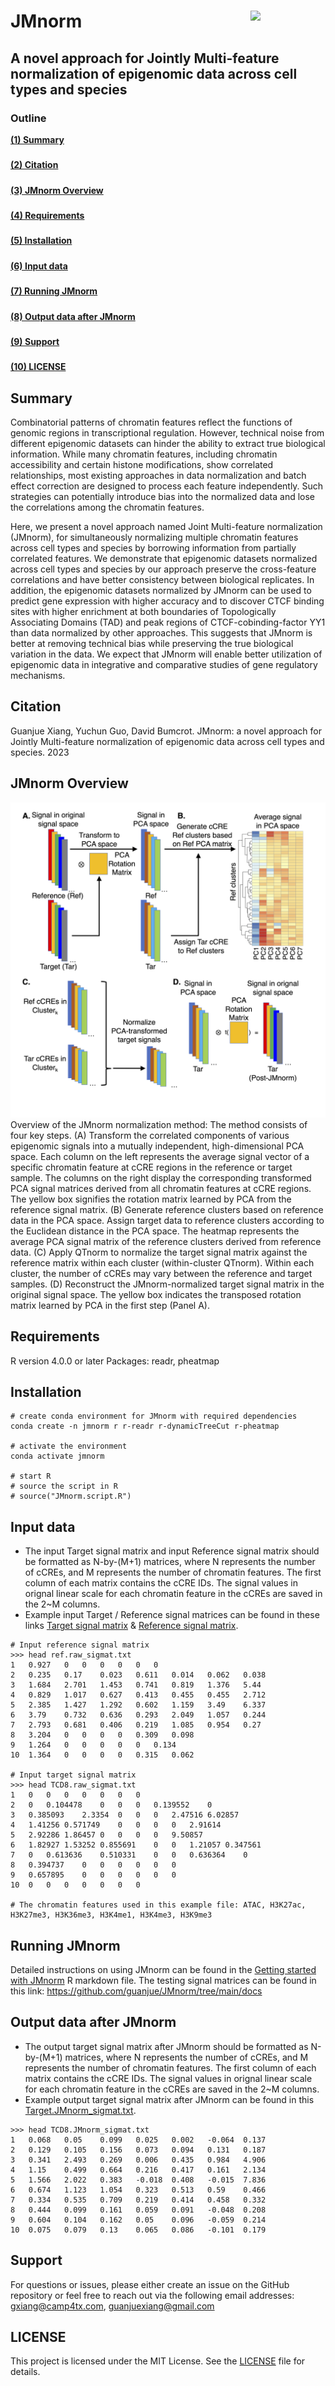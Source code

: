 # JMnorm      <img src="https://raw.githubusercontent.com/guanjue/JMnorm/main/Figs/CAMP4.svg" align="right" width="120"/>

## A novel approach for Jointly Multi-feature normalization of epigenomic data across cell types and species

### Outline
**[(1) Summary](#Summary)**<br>
#####
**[(2) Citation](#Citation)**<br>
#####
**[(3) JMnorm Overview](#JMnorm-Overview)**<br>
#####
**[(4) Requirements](#Requirements)**<br>
#####
**[(5) Installation](#Installation)**<br>
#####
**[(6) Input data](#Input-data)**<br>
#####
**[(7) Running JMnorm](#Running-JMnorm)**<br>
#####
**[(8) Output data after JMnorm](#Output-data-after-JMnorm)**<br>
#####
**[(9) Support](#Support)**<br>
#####
**[(10) LICENSE](#LICENSE)**<br>
#####

## Summary
Combinatorial patterns of chromatin features reflect the functions of genomic regions in transcriptional regulation. However, technical noise from different epigenomic datasets can hinder the ability to extract true biological information. While many chromatin features, including chromatin accessibility and certain histone modifications, show correlated relationships, most existing approaches in data normalization and batch effect correction are designed to process each feature independently.  Such strategies can potentially introduce bias into the normalized data and lose the correlations among the chromatin features. 

Here, we present a novel approach named Joint Multi-feature normalization (JMnorm), for simultaneously normalizing multiple chromatin features across cell types and species by borrowing information from partially correlated features. We demonstrate that epigenomic datasets normalized across cell types and species by our approach preserve the cross-feature correlations and have better consistency between biological replicates. In addition, the epigenomic datasets normalized by JMnorm can be used to predict gene expression with higher accuracy and to discover CTCF binding sites with higher enrichment at both boundaries of Topologically Associating Domains (TAD) and peak regions of CTCF-cobinding-factor YY1 than data normalized by other approaches.  This suggests that JMnorm is better at removing technical bias while preserving the true biological variation in the data. We expect that JMnorm will enable better utilization of epigenomic data in integrative and comparative studies of gene regulatory mechanisms.

## Citation
Guanjue Xiang, Yuchun Guo, David Bumcrot. JMnorm: a novel approach for Jointly Multi-feature normalization of epigenomic data across cell types and species. 2023


## JMnorm Overview
![logo](https://raw.githubusercontent.com/guanjue/tmp_figs/master/figs/JMnorm.Figures1.png)
Overview of the JMnorm normalization method: The method consists of four key steps. (A) Transform the correlated components of various epigenomic signals into a mutually independent, high-dimensional PCA space. Each column on the left represents the average signal vector of a specific chromatin feature at cCRE regions in the reference or target sample. The columns on the right display the corresponding transformed PCA signal matrices derived from all chromatin features at cCRE regions. The yellow box signifies the rotation matrix learned by PCA from the reference signal matrix. (B) Generate reference clusters based on reference data in the PCA space. Assign target data to reference clusters according to the Euclidean distance in the PCA space. The heatmap represents the average PCA signal matrix of the reference clusters derived from reference data. (C) Apply QTnorm to normalize the target signal matrix against the reference matrix within each cluster (within-cluster QTnorm). Within each cluster, the number of cCREs may vary between the reference and target samples. (D) Reconstruct the JMnorm-normalized target signal matrix in the original signal space. The yellow box indicates the transposed rotation matrix learned by PCA in the first step (Panel A).

## Requirements
R version 4.0.0 or later
Packages: readr, pheatmap

## Installation 
```
# create conda environment for JMnorm with required dependencies
conda create -n jmnorm r r-readr r-dynamicTreeCut r-pheatmap

# activate the environment
conda activate jmnorm

# start R
# source the script in R
# source("JMnorm.script.R")
```


## Input data
- The input Target signal matrix and input Reference signal matrix should be formatted as N-by-(M+1) matrices, where N represents the number of cCREs, and M represents the number of chromatin features. The first column of each matrix contains the cCRE IDs. The signal values in orignal linear scale for each chromatin feature in the cCREs are saved in the 2~M columns.
- Example input Target / Reference signal matrices can be found in these links [Target signal matrix](https://github.com/guanjue/JMnorm/blob/main/docs/TCD8.JMnorm_sigmat.txt) & [Reference signal matrix](https://github.com/guanjue/JMnorm/blob/main/docs/ref.raw_sigmat.txt).
```
# Input reference signal matrix
>>> head ref.raw_sigmat.txt 
1	0.927	0	0	0	0	0	0
2	0.235	0.17	0.023	0.611	0.014	0.062	0.038
3	1.684	2.701	1.453	0.741	0.819	1.376	5.44
4	0.829	1.017	0.627	0.413	0.455	0.455	2.712
5	2.385	1.427	1.292	0.602	1.159	3.49	6.337
6	3.79	0.732	0.636	0.293	2.049	1.057	0.244
7	2.793	0.681	0.406	0.219	1.085	0.954	0.27
8	3.204	0	0	0	0	0.309	0.098
9	1.264	0	0	0	0	0	0.134
10	1.364	0	0	0	0	0.315	0.062

# Input target signal matrix
>>> head TCD8.raw_sigmat.txt 
1	0	0	0	0	0	0	0
2	0	0.104478	0	0	0	0.139552	0
3	0.385093	2.3354	0	0	0	2.47516	6.02857
4	1.41256	0.571749	0	0	0	0	2.91614
5	2.92286	1.86457	0	0	0	0	9.50857
6	1.82927	1.53252	0.855691	0	0	1.21057	0.347561
7	0	0.613636	0.510331	0	0	0.636364	0
8	0.394737	0	0	0	0	0	0
9	0.657895	0	0	0	0	0	0
10	0	0	0	0	0	0	0

# The chromatin features used in this example file: ATAC, H3K27ac, H3K27me3, H3K36me3, H3K4me1, H3K4me3, H3K9me3

```


## Running JMnorm
Detailed instructions on using JMnorm can be found in the [Getting started with JMnorm](https://guanjue.github.io/JMnorm/) R markdown file.
The testing signal matrices can be found in this link: https://github.com/guanjue/JMnorm/tree/main/docs
 


## Output data after JMnorm
- The output target signal matrix after JMnorm should be formatted as N-by-(M+1) matrices, where N represents the number of cCREs, and M represents the number of chromatin features. The first column of each matrix contains the cCRE IDs. The signal values in orignal linear scale for each chromatin feature in the cCREs are saved in the 2~M columns.
- Example output target signal matrix after JMnorm can be found in this [Target.JMnorm_sigmat.txt](https://github.com/guanjue/JMnorm/blob/main/docs/TCD8.JMnorm_sigmat.txt).
```
>>> head TCD8.JMnorm_sigmat.txt
1	0.068	0.05	0.099	0.025	0.002	-0.064	0.137
2	0.129	0.105	0.156	0.073	0.094	0.131	0.187
3	0.341	2.493	0.269	0.006	0.435	0.984	4.906
4	1.15	0.499	0.664	0.216	0.417	0.161	2.134
5	1.566	2.022	0.383	-0.018	0.408	-0.015	7.836
6	0.674	1.123	1.054	0.323	0.513	0.59	0.466
7	0.334	0.535	0.709	0.219	0.414	0.458	0.332
8	0.444	0.099	0.161	0.059	0.091	-0.048	0.208
9	0.604	0.104	0.162	0.05	0.096	-0.059	0.214
10	0.075	0.079	0.13	0.065	0.086	-0.101	0.179
```


## Support
For questions or issues, please either create an issue on the GitHub repository or feel free to reach out via the following email addresses: gxiang@camp4tx.com, guanjuexiang@gmail.com


## LICENSE
This project is licensed under the MIT License. See the [LICENSE](https://github.com/guanjue/JMnorm/blob/main/LICENSE) file for details.







